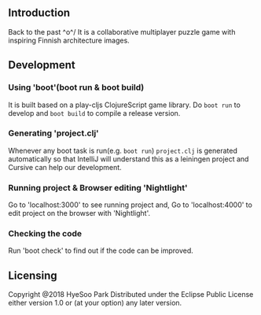 ## Introduction
Back to the past \^o^/
It is a collaborative multiplayer puzzle game with inspiring Finnish architecture images.

## Development 
### Using 'boot'(boot run & boot build) 
It is built based on a play-cljs ClojureScript game library.
Do `boot run` to develop and `boot build` to compile a release version.

### Generating 'project.clj' 
Whenever any boot task is run(e.g. `boot run`) `project.clj` is generated automatically
so that IntelliJ will understand this as a leiningen project and Cursive can help our development.

### Running project & Browser editing 'Nightlight'
Go to 'localhost:3000' to see running project and, 
Go to 'localhost:4000' to edit project on the browser with 'Nightlight'.

### Checking the code 
Run 'boot check' to find out if the code can be improved.

## Licensing
Copyright @2018 HyeSoo Park 
Distributed under the Eclipse Public License either version 1.0 or (at your option) any later version.